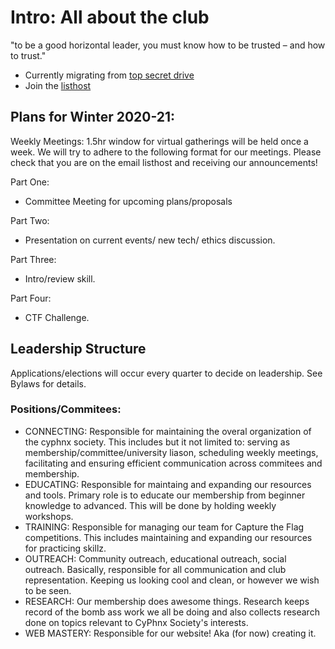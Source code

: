 # Intro: All about the club
"to be a good horizontal leader, you must know how to be trusted – and how to trust."

* Currently migrating from [top secret drive](https://docs.google.com/document/d/179a0z2PMum3ukpEWOt_Z_I0118wY9MENZohIYo4dm2U/edit?usp=sharing) 
* Join the [listhost](https://lists.uchicago.edu/web/info/securityclub)

## Plans for Winter 2020-21:
Weekly Meetings:
1.5hr window for virtual gatherings will be held once a week. We will try to adhere to the following format for our meetings. Please check that you are on the email listhost and receiving our announcements!

Part One:
- Committee Meeting for upcoming plans/proposals

Part Two:
- Presentation on current events/ new tech/ ethics discussion.

Part Three:
- Intro/review skill.

Part Four:
- CTF Challenge.


## Leadership Structure
Applications/elections will occur every quarter to decide on leadership. See Bylaws for details.

### Positions/Commitees:
- CONNECTING:
Responsible for maintaining the overal organization of the cyphnx society. This includes but it not limited to: serving as membership/committee/university liason, scheduling weekly meetings, facilitating and ensuring efficient communication across commitees and membership.
- EDUCATING:
Responsible for maintaing and expanding our resources and tools. Primary role is to educate our membership from beginner knowledge to advanced. This will be done by holding weekly workshops. 
- TRAINING:
Responsible for managing our team for Capture the Flag competitions. This includes maintaining and expanding our resources for practicing skillz. 
- OUTREACH:
Community outreach, educational outreach, social outreach. Basically, responsible for all communication and club representation. Keeping us looking cool and clean, or however we wish to be seen.
- RESEARCH:
Our membership does awesome things. Research keeps record of the bomb ass work we all be doing and also collects research done on topics relevant to CyPhnx Society's interests.
- WEB MASTERY:
Responsible for our website! Aka (for now) creating it.
